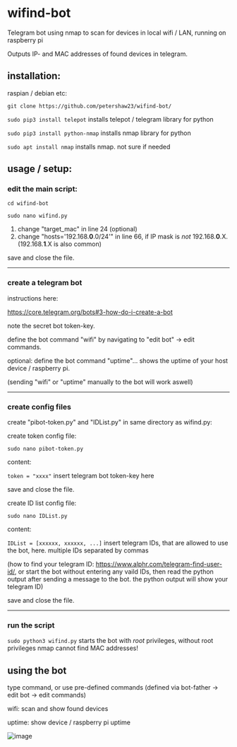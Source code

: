 # wifind-bot
Telegram bot using nmap to scan for devices in local wifi / LAN, running on raspberry pi

Outputs IP- and MAC addresses of found devices in telegram.


## installation:

raspian / debian etc:

`git clone https://github.com/petershaw23/wifind-bot/`

`sudo pip3 install telepot` installs telepot / telegram library for python

`sudo pip3 install python-nmap` installs nmap library for python

`sudo apt install nmap` installs nmap. not sure if needed

## usage / setup:


### edit the main script:

`cd wifind-bot`

`sudo nano wifind.py`


1. change "target_mac" in line 24 (optional)
2. change "hosts='192.168.**0**.0/24'" in line 66, if IP mask is _not_ 192.168.**0**.X. (192.168.**1**.X is also common)

save and close the file.

____

### create a telegram bot 
instructions here:

https://core.telegram.org/bots#3-how-do-i-create-a-bot

note the secret bot token-key.

define the bot command "wifi" by navigating to "edit bot" -> edit commands.

optional: define the bot command "uptime"... shows the uptime of your host device / raspberry pi.

(sending "wifi" or "uptime" manually to the bot will work aswell)

____

### create config files
create "pibot-token.py" and "IDList.py" in same directory as wifind.py:


create token config file:

`sudo nano pibot-token.py`


content:

`token = "xxxx"` insert telegram bot token-key here

save and close the file.

create ID list config file:

`sudo nano IDList.py`

content:

`IDList = [xxxxxx, xxxxxx, ...]` insert telegram IDs, that are allowed to use the bot, here. multiple IDs separated by commas

(how to find your telegram ID: https://www.alphr.com/telegram-find-user-id/, or start the bot without entering any vaild IDs, then read the python output after sending a message to the bot. the python output will show your telegram ID)

save and close the file.

____

### run the script

`sudo python3 wifind.py` starts the bot with _root_ privileges, without root privileges nmap cannot find MAC addresses!

## using the bot

type command, or use pre-defined commands (defined via bot-father -> edit bot -> edit commands)

wifi: scan and show found devices

uptime: show device / raspberry pi uptime

![image](https://user-images.githubusercontent.com/44604841/119889914-76131280-bf37-11eb-9a57-cbf3acd40d62.png)
